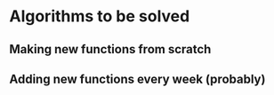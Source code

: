 # Algorithms to be solved

## Making new functions from scratch

## Adding new functions every week (probably)